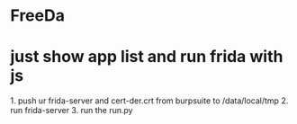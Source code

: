 # FreeDa
<h1>just show app list and run frida with js</h1>
1. push ur frida-server and cert-der.crt from burpsuite to /data/local/tmp
2. run frida-server 
3. run the run.py 
